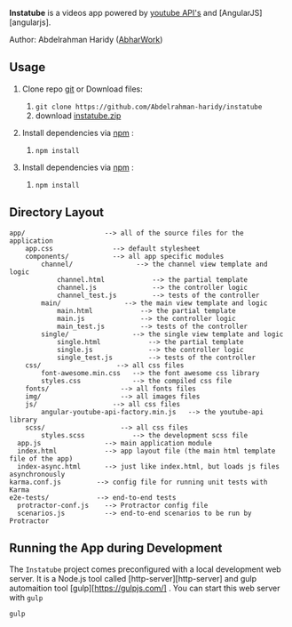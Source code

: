 **Instatube** is a videos app powered by [youtube API's](https://developers.google.com/youtube/v3/docs/) and [AngularJS][angularjs].

Author: Abdelrahman Haridy ([AbharWork](http://abharwork.com))

## Usage

1. Clone repo [git](https://git-scm.com/) or Download files:
    1. `git clone https://github.com/Abdelrahman-haridy/instatube`
    2. download [instatube.zip](https://github.com/Abdelrahman-haridy/instatube)

2. Install dependencies  via [npm](https://www.npmjs.com/) :
    1. `npm install`


2. Install dependencies  via [npm](https://www.npmjs.com/) :
    1. `npm install`

## Directory Layout

```
app/                    --> all of the source files for the application
    app.css               --> default stylesheet
    components/           --> all app specific modules
        channel/                --> the channel view template and logic
            channel.html            --> the partial template
            channel.js              --> the controller logic
            channel_test.js         --> tests of the controller
        main/                --> the main view template and logic
            main.html            --> the partial template
            main.js              --> the controller logic
            main_test.js         --> tests of the controller
        single/                --> the single view template and logic
            single.html            --> the partial template
            single.js              --> the controller logic
            single_test.js         --> tests of the controller
    css/                   --> all css files
        font-awesome.min.css   --> the font awesome css library
        styles.css             --> the compiled css file
    fonts/                  --> all fonts files
    img/                    --> all images files
    js/                   --> all css files
        angular-youtube-api-factory.min.js   --> the youtube-api library
    scss/                   --> all css files
        styles.scss            --> the development scss file
  app.js                --> main application module
  index.html            --> app layout file (the main html template file of the app)
  index-async.html      --> just like index.html, but loads js files asynchronously
karma.conf.js         --> config file for running unit tests with Karma
e2e-tests/            --> end-to-end tests
  protractor-conf.js    --> Protractor config file
  scenarios.js          --> end-to-end scenarios to be run by Protractor
```
## Running the App during Development

The `Instatube` project comes preconfigured with a local development web server. It is a Node.js tool called [http-server][http-server] and gulp automaition tool [gulp][https://gulpjs.com/] . You can start this web server with `gulp`

```
gulp
```
